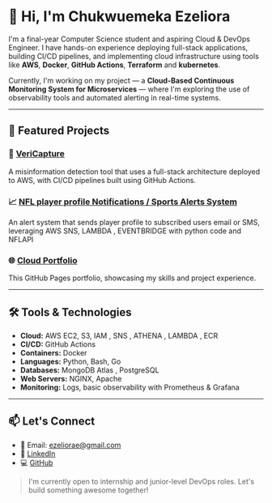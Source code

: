 
# 👋 Hi, I'm Chukwuemeka Ezeliora

I'm a final-year Computer Science student and aspiring Cloud & DevOps Engineer. I have hands-on experience deploying full-stack applications, building CI/CD pipelines, and implementing cloud infrastructure using tools like **AWS**, **Docker**, **GitHub Actions**, **Terraform** and **kubernetes**.

Currently, I'm working on my project — a **Cloud-Based Continuous Monitoring System for Microservices** — where I'm exploring the use of observability tools and automated alerting in real-time systems.

---

## 💼 Featured Projects
 
### 🧠 [VeriCapture](https://github.com/VeriCapture-source-codes/VERICAPTURE-MAIN)
A misinformation detection tool that uses a full-stack architecture deployed to AWS, with CI/CD pipelines built using GitHub Actions.

### 📈 [NFL player profile Notifications / Sports Alerts System](https://github.com/Therook-sudo/Playerprofile-notification)
An alert system that sends player profile to subscribed users email or SMS, leveraging AWS SNS, LAMBDA , EVENTBRIDGE with python code and NFLAPI

### 🌐 [Cloud Portfolio](https://github.com/Therook-sudo/Therook-sudo.github.io)
This GitHub Pages portfolio, showcasing my skills and project experience.

---

## 🛠️ Tools & Technologies

- **Cloud:** AWS EC2, S3, IAM , SNS , ATHENA , LAMBDA , ECR 
- **CI/CD:** GitHub Actions
- **Containers:** Docker
- **Languages:** Python, Bash, Go
- **Databases:** MongoDB Atlas , PostgreSQL
- **Web Servers:** NGINX, Apache 
- **Monitoring:** Logs, basic observability with Prometheus & Grafana 

---

## 📫 Let's Connect

- 📧 Email: ezeliorae@gmail.com
- 💼 [LinkedIn](linkedin.com/in/chukwuemeka-ezeliora-456a48323)
- 💻 [GitHub](https://github.com/Therook-sudo)

> I'm currently open to internship and junior-level DevOps roles. Let's build something awesome together!
